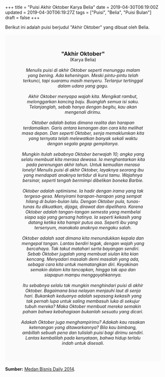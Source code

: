 +++
title = "Puisi Akhir Oktober Karya Belia"
date = 2019-04-30T06:19:00Z
updated = 2019-04-30T06:19:27Z
tags = ["Puisi", "Belia", "Puisi Bulan"]
draft = false
+++

<div dir="ltr" style="text-align: left;" trbidi="on"><div dir="ltr" style="text-align: left;" trbidi="on"><div dir="ltr" style="text-align: left;" trbidi="on"><div style="text-align: justify;">Berikut ini adalah puisi berjudul "Akhir Oktober" yang dibuat oleh Belia.</div><br /><div style="background: #FAFAFA; font-size: 14px; height: auto; margin: 0 auto; padding: 50px; text-align: center; width: auto;"><span style="font-size: 18px;"><b>"Akhir Oktober"</b></span><br />(Karya Belia)<br /><br /><i>Menulis puisi di akhir Oktober seperti menunggu malam yang bening. Ada keheningan. Meski pintu-pintu telah terkunci, tapi suaramu masih menyeru. Terlanjur tertinggal dalam udara yang gagu.<br /><br />Akhir Oktober menyapa wajah kita. Mengikat rambut, melonggarkan kancing baju. Buanglah semua isi saku. Telanjanglah, sebab hanya dengan begitu, kau akan mengenali dirimu.<br /><br />Oktober adalah batas dimana realita dan harapan terdamaikan. Garis antara kenangan dan cara kita melihat masa depan. Dan seperti Oktober, senja memaklumkan kita yang ternyata telah melewatkan banyak sekali waktu dengan segala gegap gempitanya.<br /><br />Mungkin itulah sebabnya Oktober berwajah 10; angka yang selalu membuat kita merasa dewasa. Ia menghantarkan kita pada perenungan akhir tahun. Untuk kemudian merasa lonely! Menulis puisi di akhir Oktober, layaknya seorang ibu yang mendapati anaknya tertidur di kursi tamu. Wajahnya bersinar, seperti tengah bermimpi dibelikan boneka Barbie.<br /><br />Oktober adalah optimisme. Ia hadir dengan irama yang tak tergesa-gesa. Menyirami harapan-harapan yang sempat hilang di bulan-bulan lalu. Dengan Oktober pula, tunas-tunas itu dikuatkan, dijaga, dirawat dan dipelihara. Karena Oktober adalah tangan-tangan semesta yang membelai siapa saja yang gersang hatinya. Ia seperti kekasih yang datang ketika kita hampir putus asa. Seperti ibu yang tersenyum, manakala anaknya mengaku salah.<br /><br />Oktober adalah saat dimana kita menundukkan kepala dan mengepal tangan. Lantas berdiri tegak, dengan wajah yang bercahaya. Tak takut matahari serta bayangan sendiri. Sebab Oktober jugalah yang membuat siulan kita kian kencang. Menyadari masalah demi masalah yang ada, sebagai cara kita untuk mematangkan diri. Keyakinan semakin dalam kita tancapkan, hingga tak apa dan siapapun mampu menggoyahkannya.<br /><br />Itu sebabnya selalu tak mungkin menghindari puisi di akhir Oktober. Bagaimana bisa nelayan menjauhi laut di senja hari. Bukankah keduanya adalah sepasang kekasih yang tak pernah lupa untuk saling membasuh luka di sekujur tubuh mereka? Maka Oktober membuat mereka semakin paham bahwa kebahagiaan bukanlah sesuatu yang dicari.<br /><br />Adakah Oktober juga menghampirimu? Adakah kau rasakan ketenangan yang ditawarkannya? Bila kau bimbang, ambillah sebuah pena dan tulislah puisi bagi dirimu sendiri. Lantas kembalilah pada kenyataan, bahwa hidup terlalu indah untuk disesali. </i> </div></div></div><br /><div style="text-align: justify;"><b>Sumber:</b> <a href="http://www.medanbisnisdaily.com/news/read/2014/11/02/127013/puisi_akhir_oktober/" target="_blank">Medan Bisnis Daily 2014</a>.</div></div>
